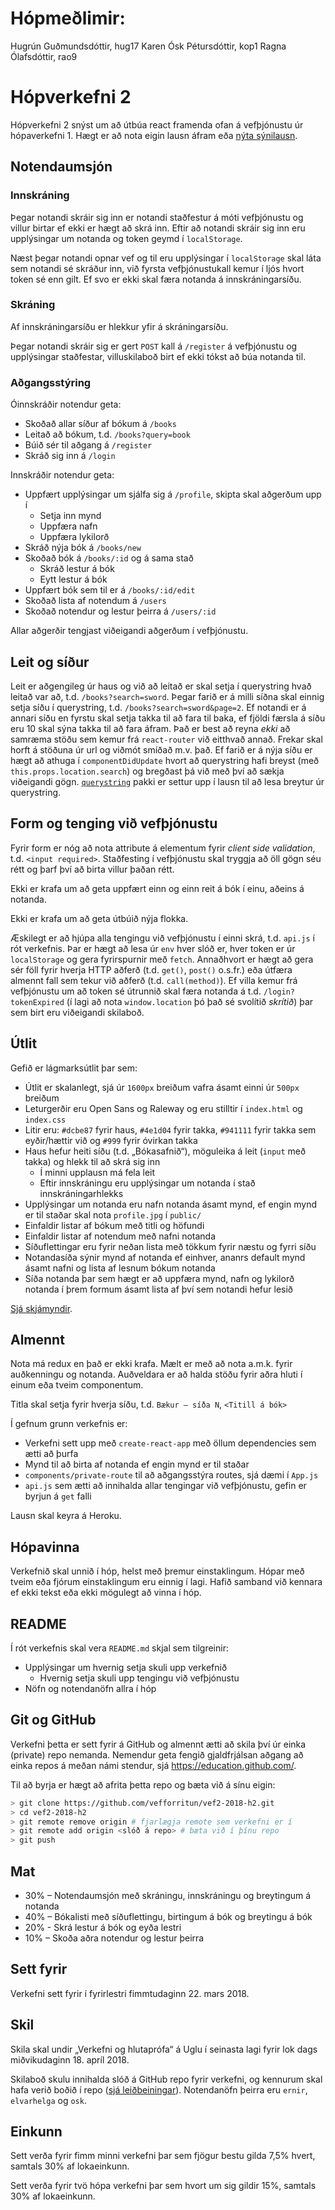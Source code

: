 # Hópmeðlimir:
Hugrún Guðmundsdóttir, hug17
Karen Ósk Pétursdóttir, kop1
Ragna Ólafsdóttir, rao9

# Hópverkefni 2

Hópverkefni 2 snýst um að útbúa react framenda ofan á vefþjónustu úr hópaverkefni 1. Hægt er að nota eigin lausn áfram eða [nýta sýnilausn](https://github.com/vefforritun/vef2-2018-h1-synilausn).

## Notendaumsjón

### Innskráning

Þegar notandi skráir sig inn er notandi staðfestur á móti vefþjónustu og villur birtar ef ekki er hægt að skrá inn. Eftir að notandi skráir sig inn eru upplýsingar um notanda og token geymd í `localStorage`.

Næst þegar notandi opnar vef og til eru upplýsingar í `localStorage` skal láta sem notandi sé skráður inn, við fyrsta vefþjónustukall kemur í ljós hvort token sé enn gilt. Ef svo er ekki skal færa notanda á innskráningarsíðu.

### Skráning

Af innskráningarsíðu er hlekkur yfir á skráningarsíðu.

Þegar notandi skráir sig er gert `POST` kall á `/register` á vefþjónustu og upplýsingar staðfestar, villuskilaboð birt ef ekki tókst að búa notanda til.

### Aðgangsstýring

Óinnskráðir notendur geta:

* Skoðað allar síður af bókum á `/books`
* Leitað að bókum, t.d. `/books?query=book`
* Búið sér til aðgang á `/register`
* Skráð sig inn á `/login`

Innskráðir notendur geta:

* Uppfært upplýsingar um sjálfa sig á `/profile`, skipta skal aðgerðum upp í
  - Setja inn mynd
  - Uppfæra nafn
  - Uppfæra lykilorð
* Skráð nýja bók á `/books/new`
* Skoðað bók á `/books/:id` og á sama stað
  - Skráð lestur á bók
  - Eytt lestur á bók
* Uppfært bók sem til er á `/books/:id/edit`
* Skoðað lista af notendum á `/users`
* Skoðað notendur og lestur þeirra á `/users/:id`

Allar aðgerðir tengjast viðeigandi aðgerðum í vefþjónustu.

## Leit og síður

Leit er aðgengileg úr haus og við að leitað er skal setja í querystring hvað leitað var að, t.d. `/books?search=sword`. Þegar farið er á milli síðna skal einnig setja síðu í querystring, t.d. `/books?search=sword&page=2`. Ef notandi er á annari síðu en fyrstu skal setja takka til að fara til baka, ef fjöldi færsla á síðu eru 10 skal sýna takka til að fara áfram. Það er best að reyna _ekki_ að samræma stöðu sem kemur frá `react-router` við eitthvað annað. Frekar skal horft á stöðuna úr url og viðmót smíðað m.v. það. Ef farið er á nýja síðu er hægt að athuga í `componentDidUpdate` hvort að querystring hafi breyst (með `this.props.location.search`) og bregðast þá við með því að sækja viðeigandi gögn. [`querystring`](https://github.com/Gozala/querystring) pakki er settur upp í lausn til að lesa breytur úr querystring.

## Form og tenging við vefþjónustu

Fyrir form er nóg að nota attribute á elementum fyrir _client side validation_, t.d. `<input required>`. Staðfesting í vefþjónustu skal tryggja að öll gögn séu rétt og þarf því að birta villur þaðan rétt.

Ekki er krafa um að geta uppfært einn og einn reit á bók í einu, aðeins á notanda.

Ekki er krafa um að geta útbúið nýja flokka.

Æskilegt er að hjúpa alla tengingu við vefþjónustu í einni skrá, t.d. `api.js` í rót verkefnis. Þar er hægt að lesa úr `env` hver slóð er, hver token er úr `localStorage` og gera fyrirspurnir með `fetch`. Annaðhvort er hægt að gera sér föll fyrir hverja HTTP aðferð (t.d. `get()`, `post()` o.s.fr.) eða útfæra almennt fall sem tekur við aðferð (t.d. `call(method)`). Ef villa kemur frá vefþjónustu um að token sé útrunnið skal færa notanda á t.d. `/login?tokenExpired` (í lagi að nota `window.location` þó það sé svolítið _skrítið_) þar sem birt eru viðeigandi skilaboð.

## Útlit

Gefið er lágmarksútlit þar sem:

* Útlit er skalanlegt, sjá úr `1600px` breiðum vafra ásamt einni úr `500px` breiðum
* Leturgerðir eru Open Sans og Raleway og eru stilltir í `index.html` og `index.css`
* Litir eru: `#dcbe87` fyrir haus, `#4e1d04` fyrir takka, `#941111` fyrir takka sem eyðir/hættir við og `#999` fyrir óvirkan takka
* Haus hefur heiti síðu (t.d. „Bókasafnið“), möguleika á leit (`input` með takka) og hlekk til að skrá sig inn
  - Í minni upplausn má fela leit
  - Eftir innskráningu eru upplýsingar um notanda í stað innskráningarhlekks
* Upplýsingar um notanda eru nafn notanda ásamt mynd, ef engin mynd er til staðar skal nota `profile.jpg` í `public/`
* Einfaldir listar af bókum með titli og höfundi
* Einfaldir listar af notendum með nafni notanda
* Síðuflettingar eru fyrir neðan lista með tökkum fyrir næstu og fyrri síðu
* Notandasíða sýnir mynd af notanda ef einhver, ananrs default mynd ásamt nafni og lista af lesnum bókum notanda
* Síða notanda þar sem hægt er að uppfæra mynd, nafn og lykilorð notanda í þrem formum ásamt lista af því sem notandi hefur lesið

[Sjá skjámyndir](layout/).

## Almennt

Nota má redux en það er ekki krafa. Mælt er með að nota a.m.k. fyrir auðkenningu og notanda. Auðveldara er að halda stöðu fyrir aðra hluti í einum eða tveim componentum.

Titla skal setja fyrir hverja síðu, t.d. `Bækur – síða N`, `<Titill á bók>`

Í gefnum grunn verkefnis er:

* Verkefni sett upp með `create-react-app` með öllum dependencies sem ætti að þurfa
* Mynd til að birta af notanda ef engin mynd er til staðar
* `components/private-route` til að aðgangsstýra routes, sjá dæmi í `App.js`
* `api.js` sem ætti að innihalda allar tengingar við vefþjónustu, gefin er byrjun á `get` falli

Lausn skal keyra á Heroku.

## Hópavinna

Verkefnið skal unnið í hóp, helst með þremur einstaklingum. Hópar með tveim eða fjórum einstaklingum eru einnig í lagi. Hafið samband við kennara ef ekki tekst eða ekki mögulegt að vinna í hóp.

## README

Í rót verkefnis skal vera `README.md` skjal sem tilgreinir:

* Upplýsingar um hvernig setja skuli upp verkefnið
  - Hvernig setja skuli upp tengingu við vefþjónustu
* Nöfn og notendanöfn allra í hóp

## Git og GitHub

Verkefni þetta er sett fyrir á GitHub og almennt ætti að skila því úr einka (private) repo nemanda. Nemendur geta fengið gjaldfrjálsan aðgang að einka repos á meðan námi stendur, sjá https://education.github.com/.

Til að byrja er hægt að afrita þetta repo og bæta við á sínu eigin:

```bash
> git clone https://github.com/vefforritun/vef2-2018-h2.git
> cd vef2-2018-h2
> git remote remove origin # fjarlægja remote sem verkefni er í
> git remote add origin <slóð á repo> # bæta við í þínu repo
> git push
```

## Mat

* 30% – Notendaumsjón með skráningu, innskráningu og breytingum á notanda
* 40% – Bókalisti með síðuflettingu, birtingum á bók og breytingu á bók
* 20% - Skrá lestur á bók og eyða lestri
* 10% – Skoða aðra notendur og lestur þeirra

## Sett fyrir

Verkefni sett fyrir í fyrirlestri fimmtudaginn 22. mars 2018.

## Skil

Skila skal undir „Verkefni og hlutaprófa“ á Uglu í seinasta lagi fyrir lok dags miðvikudaginn 18. apríl 2018.

Skilaboð skulu innihalda slóð á GitHub repo fyrir verkefni, og kennurum skal hafa verið boðið í repo ([sjá leiðbeiningar](https://help.github.com/articles/inviting-collaborators-to-a-personal-repository/)). Notendanöfn þeirra eru `ernir`, `elvarhelga` og `osk`.

## Einkunn

Sett verða fyrir fimm minni verkefni þar sem fjögur bestu gilda 7,5% hvert, samtals 30% af lokaeinkunn.

Sett verða fyrir tvö hópa verkefni þar sem hvort um sig gildir 15%, samtals 30% af lokaeinkunn.
